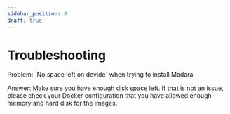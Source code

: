 ```yaml
---
sidebar_position: 8
draft: true
---
```


# Troubleshooting

<p>Problem: `No space left on devide` when trying to install Madara</p>
<p>Answer: Make sure you have enough disk space left. If that is not an issue, please check your Docker configuration that you have allowed enough memory and hard disk for the images.</p>